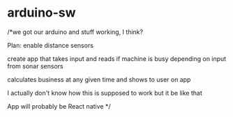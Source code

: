 # arduino-sw

/*we got our arduino and stuff working, I think?

Plan: enable distance sensors

create app that takes input and reads if machine is busy depending on input from sonar sensors

calculates business at any given time and shows to user on app

I actually don't know how this is supposed to work but it be like that

App will probably be React native 
*/
